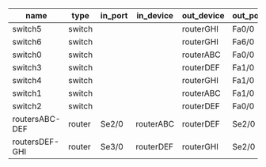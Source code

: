| name           | type   | in_port | in_device | out_device | out_port | hosts | block_size | subnet_mask     | network_address | broadcast_address | first_usable_address | second_usable_address |
| -------------- | ------ | ------- | --------- | ---------- | -------- | ----- | ---------- | --------------- | --------------- | ----------------- | -------------------- | --------------------- |
| switch5        | switch |         |           | routerGHI  | Fa0/0    | 50    | 2^6 = 64   | 255.255.255.192 | 192.168.70.0    | 192.168.70.63     | 192.168.70.1         | 192.168.70.62         |
| switch6        | switch |         |           | routerGHI  | Fa6/0    | 40    | 2^6 = 64   | 255.255.255.192 | 192.168.70.64   | 192.168.70.127    | 192.168.70.65        | 192.168.70.126        |
| switch0        | switch |         |           | routerABC  | Fa0/0    | 25    | 2^5 = 32   | 255.255.255.224 | 192.168.70.128  | 192.168.70.159    | 192.168.70.129       | 192.168.70.158        |
| switch3        | switch |         |           | routerDEF  | Fa1/0    | 20    | 2^5 = 32   | 255.255.255.224 | 192.168.70.160  | 192.168.70.191    | 192.168.70.161       | 192.168.70.191        |
| switch4        | switch |         |           | routerGHI  | Fa1/0    | 13    | 2^4 = 16   | 255.255.255.240 | 192.168.70.192  | 192.168.70.207    | 192.168.70.193       | 192.168.70.206        |
| switch1        | switch |         |           | routerABC  | Fa1/0    | 10    | 2^4 = 16   | 255.255.255.240 | 192.168.70.208  | 192.168.70.223    | 192.168.70.209       | 192.168.70.222        |
| switch2        | switch |         |           | routerDEF  | Fa0/0    | 5     | 2^3 = 8    | 255.255.255.248 | 192.168.70.224  | 192.168.70.231    | 192.168.70.225       | 192.168.70.230        |
| routersABC-DEF | router | Se2/0   | routerABC | routerDEF  | Se2/0    | 2     | 2^2 = 4    | 255.255.255.252 | 192.168.70.232  | 192.168.70.235    | 192.168.70.233       | 192.168.70.234        |
| routersDEF-GHI | router | Se3/0   | routerDEF | routerGHI  | Se2/0    | 2     | 2^2 = 4    | 255.255.255.252 | 192.168.70.236  | 192.168.70.239    | 192.168.70.237       | 192.168.70.238        |
